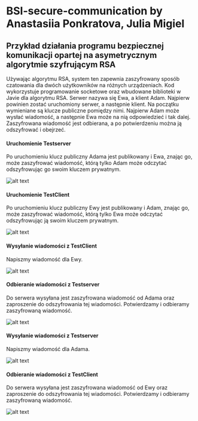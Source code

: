 # BSI-secure-communication by Anastasiia Ponkratova, Julia Migiel
## Przykład działania programu bezpiecznej komunikacji opartej na asymetrycznym algorytmie szyfrującym RSA
Używając algorytmu RSA, system ten zapewnia zaszyfrowany sposób czatowania dla dwóch użytkowników na różnych urządzeniach. Kod wykorzystuje programowanie socketowe oraz wbudowane biblioteki w Javie dla algorytmu RSA. Serwer nazywa się Ewa, a klient Adam. Najpierw powinien zostać uruchomiony serwer, a następnie klient. Na początku wymieniane są klucze publiczne pomiędzy nimi. Najpierw Adam może wysłać wiadomość, a następnie Ewa może na nią odpowiedzieć i tak dalej. Zaszyfrowana wiadomość jest odbierana, a po potwierdzeniu można ją odszyfrować i obejrzeć.

#### Uruchomienie Testserver
Po uruchomieniu klucz publiczny Adama jest publikowany i Ewa, znając go, może zaszyfrować wiadomość, którą tylko Adam może odczytać odszyfrowując go swoim kluczem prywatnym.

![alt text](https://github.com/s20488/BSI_secure_communication/blob/main/screens/Testserver_start.png?raw=true)

#### Uruchomienie TestClient
Po uruchomieniu klucz publiczny Ewy jest publikowany i Adam, znając go, może zaszyfrować wiadomość, którą tylko Ewa może odczytać odszyfrowując ją swoim kluczem prywatnym.

![alt text](https://github.com/s20488/BSI_secure_communication/blob/main/screens/TestClient_start.png?raw=true)

#### Wysyłanie wiadomości z TestClient
Napiszmy wiadomość dla Ewy.

![alt text](https://github.com/s20488/BSI_secure_communication/blob/main/screens/TestClient_sending_message.png?raw=true)

#### Odbieranie wiadomości z Testserver
Do serwera wysyłana jest zaszyfrowana wiadomość od Adama oraz zaproszenie do odszyfrowania tej wiadomości. Potwierdzamy i odbieramy zaszyfrowaną wiadomość.

![alt text](https://github.com/s20488/BSI_secure_communication/blob/main/screens/Testserver_receiving_message.png?raw=true)

#### Wysyłanie wiadomości z Testserver
Napiszmy wiadomość dla Adama.

![alt text](https://github.com/s20488/BSI_secure_communication/blob/main/screens/Testserver_sending_message.png?raw=true)

#### Odbieranie wiadomości z TestClient
Do serwera wysyłana jest zaszyfrowana wiadomość od Ewy oraz zaproszenie do odszyfrowania tej wiadomości. Potwierdzamy i odbieramy zaszyfrowaną wiadomość.

![alt text](https://github.com/s20488/BSI_secure_communication/blob/main/screens/TestClient_receiving_message.png?raw=true)
